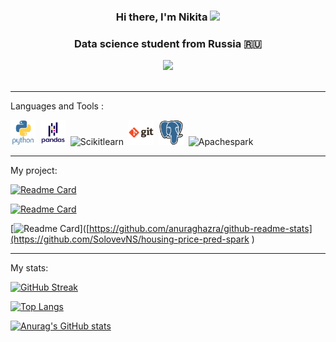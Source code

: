 
<h3 align="center">Hi there, I'm Nikita </a> 
<img src="https://github.com/blackcater/blackcater/raw/main/images/Hi.gif" height="28"/></h1>
<h3 align="center">Data science student from Russia 🇷🇺</h3>
</div>
<div id="badges" align="center">
  <a href="https://t.me/NikitaSoloveoff">
    <img src="https://img.shields.io/badge/Telegram-blue?logo=telegram&logoColor=white&style=for-the-badge"/>
  </a>
</div>
<div id="badges" align="center">
    <img src="https://komarev.com/ghpvc/?username=SolovevNS&style=flat-square&color=blue" alt=""/>
</div>

---

Languages and Tools :
 
<div>
  <img src="https://github.com/devicons/devicon/blob/master/icons/python/python-original-wordmark.svg" title="Python" alt="Python" width="40" height="40"/>&nbsp;
  <img src="https://github.com/devicons/devicon/blob/master/icons/pandas/pandas-original-wordmark.svg" title="Pandas" alt="Pandas" width="40" height="40"/>&nbsp;
  <img src="https://github.com/simple-icons/simple-icons/blob/develop/icons/scikitlearn.svg" title="Scikitlearn" alt="Scikitlearn" width="40" height="40"/>&nbsp;
  <img src="https://github.com/devicons/devicon/blob/master/icons/git/git-original-wordmark.svg" title="Git" alt="Git" width="40" height="40"/>&nbsp;
  <img src="https://github.com/devicons/devicon/blob/master/icons/postgresql/postgresql-original.svg" title="Postgresql" alt="Postgresql" width="40" height="40"/>&nbsp;
<img src="https://github.com/simple-icons/simple-icons/blob/develop/icons/apachespark.svg" title="Apachespark" alt="Apachespark" width="40" height="40"/>&nbsp
</div>

---

My project:

[![Readme Card](https://github-readme-stats.vercel.app/api/pin/?username=SolovevNS&repo=predict-for-oil-production)]([https://github.com/anuraghazra/github-readme-stats](https://github.com/SolovevNS/predict-for-oil-production))

[![Readme Card](https://github-readme-stats.vercel.app/api/pin/?username=SolovevNS&repo=hotel-cancel-pred)]([https://github.com/anuraghazra/github-readme-stats](https://github.com/SolovevNS/hotel-cancel-pred))

[![Readme Card](https://github-readme-stats.vercel.app/api/pin/?username=SolovevNS&repo=housing-price-pred-spark)]([https://github.com/anuraghazra/github-readme-stats](https://github.com/SolovevNS/housing-price-pred-spark )

---

My stats:

[![GitHub Streak](http://github-readme-streak-stats.herokuapp.com?user=SolovevNS&theme=sea)](https://git.io/streak-stats)

[![Top Langs](https://github-readme-stats.vercel.app/api/top-langs/?username=SolovevNS&card_width=500px&layout=compact&theme=blue)](https://github.com/anuraghazra/github-readme-stats)

[![Anurag's GitHub stats](https://github-readme-stats.vercel.app/api?username=SolovevNS&theme=sea)](https://github.com/anuraghazra/github-readme-stats)





